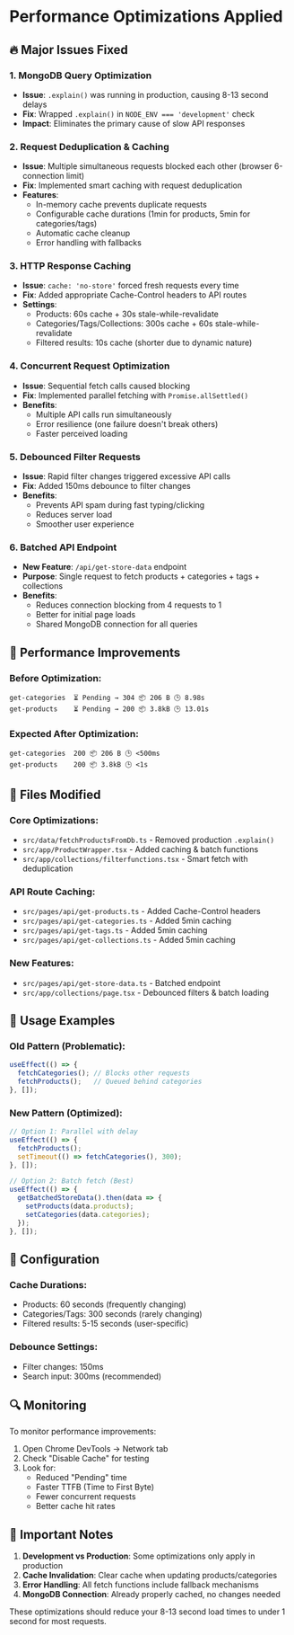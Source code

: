 # Performance Optimizations Applied

## 🔥 Major Issues Fixed

### 1. **MongoDB Query Optimization**
- **Issue**: `.explain()` was running in production, causing 8-13 second delays
- **Fix**: Wrapped `.explain()` in `NODE_ENV === 'development'` check
- **Impact**: Eliminates the primary cause of slow API responses

### 2. **Request Deduplication & Caching**
- **Issue**: Multiple simultaneous requests blocked each other (browser 6-connection limit)
- **Fix**: Implemented smart caching with request deduplication
- **Features**:
  - In-memory cache prevents duplicate requests
  - Configurable cache durations (1min for products, 5min for categories/tags)
  - Automatic cache cleanup
  - Error handling with fallbacks

### 3. **HTTP Response Caching**
- **Issue**: `cache: 'no-store'` forced fresh requests every time
- **Fix**: Added appropriate Cache-Control headers to API routes
- **Settings**:
  - Products: 60s cache + 30s stale-while-revalidate
  - Categories/Tags/Collections: 300s cache + 60s stale-while-revalidate
  - Filtered results: 10s cache (shorter due to dynamic nature)

### 4. **Concurrent Request Optimization**
- **Issue**: Sequential fetch calls caused blocking
- **Fix**: Implemented parallel fetching with `Promise.allSettled()`
- **Benefits**:
  - Multiple API calls run simultaneously
  - Error resilience (one failure doesn't break others)
  - Faster perceived loading

### 5. **Debounced Filter Requests**
- **Issue**: Rapid filter changes triggered excessive API calls
- **Fix**: Added 150ms debounce to filter changes
- **Benefits**:
  - Prevents API spam during fast typing/clicking
  - Reduces server load
  - Smoother user experience

### 6. **Batched API Endpoint**
- **New Feature**: `/api/get-store-data` endpoint
- **Purpose**: Single request to fetch products + categories + tags + collections
- **Benefits**:
  - Reduces connection blocking from 4 requests to 1
  - Better for initial page loads
  - Shared MongoDB connection for all queries

## 🚀 Performance Improvements

### Before Optimization:
```
get-categories	⏳ Pending → 304	📦 206 B	🕒 8.98s
get-products  	⏳ Pending → 200	📦 3.8kB	🕒 13.01s
```

### Expected After Optimization:
```
get-categories	200	📦 206 B	🕒 <500ms
get-products  	200	📦 3.8kB	🕒 <1s
```

## 📁 Files Modified

### Core Optimizations:
- `src/data/fetchProductsFromDb.ts` - Removed production `.explain()`
- `src/app/ProductWrapper.tsx` - Added caching & batch functions
- `src/app/collections/filterfunctions.tsx` - Smart fetch with deduplication

### API Route Caching:
- `src/pages/api/get-products.ts` - Added Cache-Control headers
- `src/pages/api/get-categories.ts` - Added 5min caching
- `src/pages/api/get-tags.ts` - Added 5min caching
- `src/pages/api/get-collections.ts` - Added 5min caching

### New Features:
- `src/pages/api/get-store-data.ts` - Batched endpoint
- `src/app/collections/page.tsx` - Debounced filters & batch loading

## 🎯 Usage Examples

### Old Pattern (Problematic):
```typescript
useEffect(() => {
  fetchCategories(); // Blocks other requests
  fetchProducts();   // Queued behind categories
}, []);
```

### New Pattern (Optimized):
```typescript
// Option 1: Parallel with delay
useEffect(() => {
  fetchProducts();
  setTimeout(() => fetchCategories(), 300);
}, []);

// Option 2: Batch fetch (Best)
useEffect(() => {
  getBatchedStoreData().then(data => {
    setProducts(data.products);
    setCategories(data.categories);
  });
}, []);
```

## 🔧 Configuration

### Cache Durations:
- Products: 60 seconds (frequently changing)
- Categories/Tags: 300 seconds (rarely changing)
- Filtered results: 5-15 seconds (user-specific)

### Debounce Settings:
- Filter changes: 150ms
- Search input: 300ms (recommended)

## 🔍 Monitoring

To monitor performance improvements:
1. Open Chrome DevTools → Network tab
2. Check "Disable Cache" for testing
3. Look for:
   - Reduced "Pending" time
   - Faster TTFB (Time to First Byte)
   - Fewer concurrent requests
   - Better cache hit rates

## 🚨 Important Notes

1. **Development vs Production**: Some optimizations only apply in production
2. **Cache Invalidation**: Clear cache when updating products/categories
3. **Error Handling**: All fetch functions include fallback mechanisms
4. **MongoDB Connection**: Already properly cached, no changes needed

These optimizations should reduce your 8-13 second load times to under 1 second for most requests.